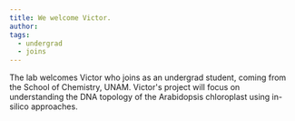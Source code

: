```yaml
---
title: We welcome Victor.
author:
tags:
  - undergrad
  - joins
---
```


The lab welcomes Victor who joins as an undergrad student, coming from the School of Chemistry, UNAM. Victor's project will focus on understanding the DNA topology of the Arabidopsis chloroplast using in-silico approaches.
